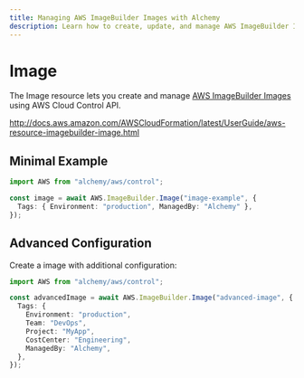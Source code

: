 ```yaml
---
title: Managing AWS ImageBuilder Images with Alchemy
description: Learn how to create, update, and manage AWS ImageBuilder Images using Alchemy Cloud Control.
---
```


# Image

The Image resource lets you create and manage [AWS ImageBuilder Images](https://docs.aws.amazon.com/imagebuilder/latest/userguide/) using AWS Cloud Control API.

http://docs.aws.amazon.com/AWSCloudFormation/latest/UserGuide/aws-resource-imagebuilder-image.html

## Minimal Example

```ts
import AWS from "alchemy/aws/control";

const image = await AWS.ImageBuilder.Image("image-example", {
  Tags: { Environment: "production", ManagedBy: "Alchemy" },
});
```

## Advanced Configuration

Create a image with additional configuration:

```ts
import AWS from "alchemy/aws/control";

const advancedImage = await AWS.ImageBuilder.Image("advanced-image", {
  Tags: {
    Environment: "production",
    Team: "DevOps",
    Project: "MyApp",
    CostCenter: "Engineering",
    ManagedBy: "Alchemy",
  },
});
```

